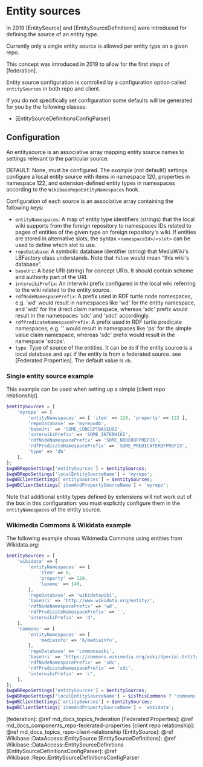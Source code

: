 # Entity sources

In 2019 [EntitySource] and [EntitySourceDefinitions] were introduced for defining the source of an entity type.

Currently only a single entity source is allowed per entity type on a given repo.

This concept was introduced in 2019 to allow for the first steps of [federation].

Entity source configuration is controlled by a configuration option called `entitySources` in both repo and client.

If you do not specifically set configuration some defaults will be generated for you by the following classes:
 - [EntitySourceDefinitionsConfigParser]

## Configuration

An entitysource is an associative array mapping entity source names to settings relevant to the particular source.

DEFAULT: None, must be configured.
The _example_ (not default!) settings configure a local entity source with items in namespace 120, properties in namespace 122, and extension-defined entity types in namespaces according to the `WikibaseRepoEntityNamespaces` hook.

Configuration of each source is an associative array containing the following keys:

 - `entityNamespaces`: A map of entity type identifiers (strings) that the local wiki supports from the foreign repository to namespaces IDs related to pages of entities of the given type on foreign repository's wiki. If entities are stored in alternative slots, the syntax ```<namespaceId>/<slot>``` can be used to define which slot to use.
 - `repoDatabase`: A symbolic database identifier (string) that MediaWiki's LBFactory class understands. Note that `false` would mean “this wiki's database”.
 - `baseUri`: A base URI (string) for concept URIs. It should contain scheme and authority part of the URI.
 - `interwikiPrefix`: An interwiki prefix configured in the local wiki referring to the wiki related to the entity source.
 - `rdfNodeNamespacePrefix`: A prefix used in RDF turtle node namespaces, e.g. 'wd' would result in namespaces like 'wd' for the entity namespace, and 'wdt' for the direct claim namespace, whereas 'sdc' prefix would result in the namespaces 'sdc' and 'sdct' accordingly.
 - `rdfPredicateNamespacePrefix`: A prefix used in RDF turtle predicate namespaces, e.g. '' would result in namespaces like 'ps' for the simple value claim namespace, whereas 'sdc' prefix would result in the namespace 'sdcps'.
 - `type`: Type of source of the entities. It can be `db` if the entity source is a local database and `api` if the entity is from a federated source. see [Federated Properties]. The default value is `db`.

### Single entity source example

This example can be used when setting up a simple [client repo relationship].

```php
$entitySources = [
    'myrepo' => [
        'entityNamespaces' => [ 'item' => 120, 'property' => 122 ],
        'repoDatabase' => 'myrepodb',
        'baseUri' => 'SOME_CONCEPTBASEURI',
        'interwikiPrefix' => 'SOME_INTERWIKI',
        'rdfNodeNamespacePrefix' => 'SOME_NODERDFPREFIX',
        'rdfPredicateNamespacePrefix' => 'SOME_PREDICATERDFPREFIX',
        'type' => 'db'
    ],
];
$wgWBRepoSettings['entitySources'] = $entitySources;
$wgWBRepoSettings['localEntitySourceName'] = 'myrepo';
$wgWBClientSettings['entitySources'] = $entitySources;
$wgWBClientSettings['itemAndPropertySourceName'] = 'myrepo';
```

Note that additional entity types defined by extensions will not work out of the box in this configuration:
you must explicitly configure them in the `entityNamespaces` of the entity source.

### Wikimedia Commons & Wikidata example

The following example shows Wikimedia Commons using entities from Wikidata.org:

```php
$entitySources = [
    'wikidata' => [
        'entityNamespaces' => [
            'item' => 0,
            'property' => 120,
            'lexeme' => 146,
        ],
        'repoDatabase' => 'wikidatawiki',
        'baseUri' => 'http://www.wikidata.org/entity/',
        'rdfNodeNamespacePrefix' => 'wd',
        'rdfPredicateNamespacePrefix' => '',
        'interwikiPrefix' => 'd',
    ],
    'commons' => [
        'entityNamespaces' => [
            'mediainfo' => '6/mediainfo',
        ],
        'repoDatabase' => 'commonswiki',
        'baseUri' => 'https://commons.wikimedia.org/wiki/Special:EntityData/',
        'rdfNodeNamespacePrefix' => 'sdc',
        'rdfPredicateNamespacePrefix' => 'sdc',
        'interwikiPrefix' => 'c',
    ],
];
$wgWBRepoSettings['entitySources'] = $entitySources;
$wgWBRepoSettings['localEntitySourceName'] = $isThisCommons ? 'commons' : 'wikidata';
$wgWBClientSettings['entitySources'] = $entitySources;
$wgWBClientSettings['itemAndPropertySourceName'] = 'wikidata';
```

[federation]: @ref md_docs_topics_federation
[Federated Properties]: @ref md_docs_components_repo-federated-properties
[client repo relationship]: @ref md_docs_topics_repo-client-relationship
[EntitySource]: @ref Wikibase::DataAccess::EntitySource
[EntitySourceDefinitions]: @ref Wikibase::DataAccess::EntitySourceDefinitions
[EntitySourceDefinitionsConfigParser]: @ref Wikibase::Repo::EntitySourceDefinitionsConfigParser
